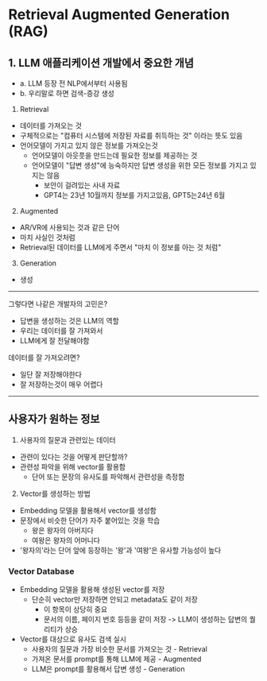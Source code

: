 # Retrieval Augmented Generation (RAG)

## 1. LLM 애플리케이션 개발에서 중요한 개념
- a. LLM 등장 전 NLP에서부터 사용됨
- b. 우리말로 하면 검색-증강 생성

1. Retrieval
- 데이터를 가져오는 것
- 구체적으로는 "컴퓨터 시스템에 저장된 자료를 취득하는 것" 이라는 뜻도 있음
- 언어모델이 가지고 있지 않은 정보를 가져오는것
  - 언어모델이 아웃풋을 만드는데 필요한 정보를 제공하는 것
  - 언어모델이 "답변 생성"에 능숙하지만 답변 생성을 위한 모든 정보를 가지고 있지는 않음
    - 보안이 걸려있는 사내 자료
    - GPT4는 23년 10월까지 정보를 가지고있음, GPT5는24년 6월
2. Augmented
- AR/VR에 사용되는 것과 같은 단어
- 마치 사실인 것처럼
- Retrieval된 데이터를 LLM에게 주면서 "마치 이 정보를 아는 것 처럼"

3. Generation
- 생성

----

그렇다면 나같은 개발자의 고민은?
- 답변을 생성하는 것은 LLM의 역할
- 우리는 데이터를 잘 가져와서
- LLM에게 잘 전달해야함

데이터를 잘 가져오려면?
- 일단 잘 저장해야한다
- 잘 저장하는것이 매우 어렵다

---

## 사용자가 원하는 정보

1. 사용자의 질문과 관련있는 데이터
- 관련이 있다는 것을 어떻게 판단할까?
- 관련성 파악을 위해 vector를 활용함
  - 단어 또는 문장의 유사도를 파악해서 관련성을 측정함
2. Vector를 생성하는 방법
- Embedding 모델을 활용해서 vector를 생성함
- 문장에서 비슷한 단어가 자주 붙어있는 것을 학습
  - 왕은 왕자의 아버지다
  - 여왕은 왕자의 어머니다
- '왕자의'라는 단어 앞에 등장하는 '왕'과 '여왕'은 유사할 가능성이 높다

### Vector Database

- Embedding 모델을 활용해 생성된 vector를 저장
  - 단순히 vector만 저장하면 안되고 metadata도 같이 저장
    - 이 항목이 상당히 중요
    - 문서의 이름, 페이지 번호 등등을 같이 저장 -> LLM이 생성하는 답변의 퀄리티가 상승
- Vector를 대상으로 유사도 검색 실시
  - 사용자의 질문과 가장 비슷한 문서를 가져오는 것 - Retrieval
  - 가져온 문서를 prompt를 통해 LLM에 제공 - Augmented
  - LLM은 prompt를 활용해서 답변 생성 - Generation


